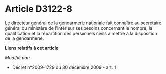 # Article D3122-8

Le directeur général de la gendarmerie nationale fait connaître au secrétaire général du ministère de l'intérieur ses besoins
concernant le nombre, la qualification et la répartition des personnels civils à mettre à la disposition de la gendarmerie.

**Liens relatifs à cet article**

_Modifié par_:

  - Décret n°2009-1729 du 30 décembre 2009 - art. 1

